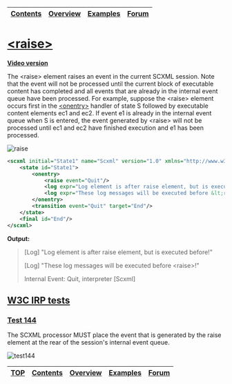 <a name="top-anchor"/>

| [Contents](../README.md#table-of-contents) | [Overview](../README.md#scxml-overview) | [Examples](../README.md#examples) | [Forum](https://github.com/alexzhornyak/SCXML-tutorial/discussions) |
|---|---|---|---|

# [\<raise\>](https://www.w3.org/TR/scxml/#raise)

**[Video version](https://youtu.be/H4cdRghJKvk)**

The \<raise\> element raises an event in the current SCXML session. Note that the event will not be processed until the current block of executable content has completed and all events that are already in the internal event queue have been processed. For example, suppose the \<raise\> element occurs first in the [\<onentry\>](onentry.md) handler of state S followed by executable content elements ec1 and ec2. If event e1 is already in the internal event queue when S is entered, the event generated by \<raise\> will not be processed until ec1 and ec2 have finished execution and e1 has been processed.

![raise](https://user-images.githubusercontent.com/18611095/28256788-3cf2d1a0-6ace-11e7-86b0-fdef7ef7396f.png)

```xml
<scxml initial="State1" name="Scxml" version="1.0" xmlns="http://www.w3.org/2005/07/scxml">
	<state id="State1">
		<onentry>
			<raise event="Quit"/>
			<log expr="Log element is after raise element, but is executed before!"/>
			<log expr="These log messages will be executed before &lt;raise&gt;!"/>
		</onentry>
		<transition event="Quit" target="End"/>
	</state>
	<final id="End"/>
</scxml>
```

**Output:**
> \[Log\] "Log element is after raise element, but is executed before!"
>
> \[Log\] "These log messages will be executed before \<raise\>!"
>
> Internal Event: Quit, interpreter \[Scxml\]

## [W3C IRP tests](https://www.w3.org/Voice/2013/scxml-irp)

### [Test 144](https://www.w3.org/Voice/2013/scxml-irp/144/test144.txml)
The SCXML processor MUST place the event that is generated by the raise element at the rear of the session's internal event queue.

![test144](https://user-images.githubusercontent.com/18611095/28813881-cfd79268-76a3-11e7-88bb-126ee63693ba.png)

| [TOP](#top-anchor) | [Contents](../README.md#table-of-contents) | [Overview](../README.md#scxml-overview) | [Examples](../README.md#examples) | [Forum](https://github.com/alexzhornyak/SCXML-tutorial/discussions) |
|---|---|---|---|---|
